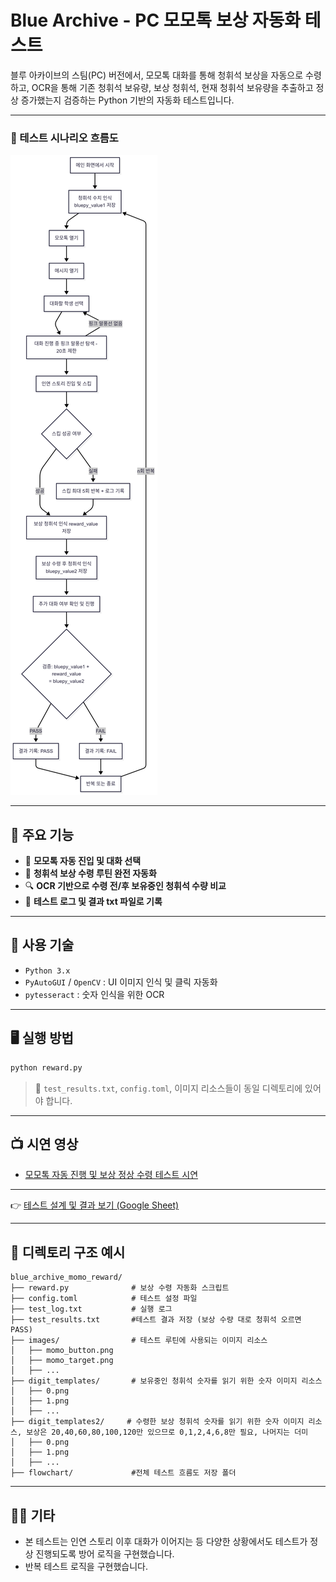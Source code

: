 
# Blue Archive - PC 모모톡 보상 자동화 테스트

블루 아카이브의 스팀(PC) 버전에서, 모모톡 대화를 통해 청휘석 보상을 자동으로 수령하고, OCR을 통해 기존 청휘석 보유량, 보상 청휘석, 현재 청휘석 보유량을 추출하고 정상 증가했는지 검증하는 Python 기반의 자동화 테스트입니다.

---
### 📌 테스트 시나리오 흐름도

![보상 시나리오 흐름도](./flowchart/reward_test_flowchart.png)

---

## 📌 주요 기능

- 💬 **모모톡 자동 진입 및 대화 선택**
- 🎁 **청휘석 보상 수령 루틴 완전 자동화**
- 🔍 **OCR 기반으로 수령 전/후 보유중인 청휘석 수량 비교**
- 💬 **테스트 로그 및 결과 txt 파일로 기록**
---

## 🚀 사용 기술

- `Python 3.x`
- `PyAutoGUI` / `OpenCV` : UI 이미지 인식 및 클릭 자동화
- `pytesseract` : 숫자 인식을 위한 OCR

---

## 🖥️ 실행 방법

```bash
python reward.py
```

> 📁 `test_results.txt`, `config.toml`, 이미지 리소스들이 동일 디렉토리에 있어야 합니다.

---

## 📺 시연 영상

- [모모톡 자동 진행 및 보상 정상 수령 테스트 시연](https://youtu.be/3f4nmQiDG7k)  

---

👉 [테스트 설계 및 결과 보기 (Google Sheet)](https://docs.google.com/spreadsheets/d/1RJwQvNWn9rVNjy3hYpxLwXlS4RYEvjnUWjgHTlPDYW8/edit?usp=sharing)

---

## 📂 디렉토리 구조 예시

```
blue_archive_momo_reward/
├── reward.py              # 보상 수령 자동화 스크립트
├── config.toml            # 테스트 설정 파일
├── test_log.txt           # 실행 로그
├── test_results.txt       #테스트 결과 저장 (보상 수량 대로 청휘석 오르면 PASS)
├── images/                # 테스트 루틴에 사용되는 이미지 리소스
│   ├── momo_button.png
│   ├── momo_target.png
│   ├── ...
├── digit_templates/       # 보유중인 청휘석 숫자를 읽기 위한 숫자 이미지 리소스
│   ├── 0.png
│   ├── 1.png
│   ├── ...
├── digit_templates2/     # 수령한 보상 청휘석 숫자를 읽기 위한 숫자 이미지 리소스, 보상은 20,40,60,80,100,120만 있으므로 0,1,2,4,6,8만 필요, 나머지는 더미
│   ├── 0.png
│   ├── 1.png
│   ├── ...
├── flowchart/             #전체 테스트 흐름도 저장 폴더

```

---

## 🙋‍♂️ 기타

- 본 테스트는 인연 스토리 이후 대화가 이어지는 등 다양한 상황에서도 테스트가 정상 진행되도록 방어 로직을 구현했습니다.
- 반복 테스트 로직을 구현했습니다.

